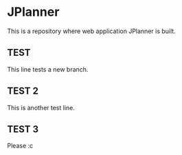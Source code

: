 # JPlanner
This is a repository where web application JPlanner is built.
## TEST
This line tests a new branch.
## TEST 2
This is another test line.
## TEST 3
Please :c
